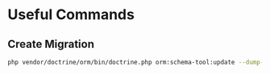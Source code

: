 # Useful Commands

## Create Migration

```bash
php vendor/doctrine/orm/bin/doctrine.php orm:schema-tool:update --dump-sql > data/migrations/update_$(date +%Y%m%d%H%M%S).sql
```